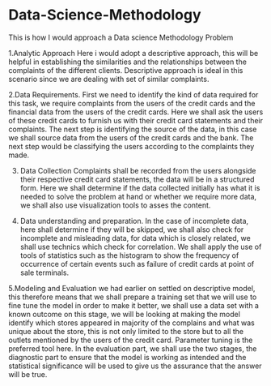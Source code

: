 # Data-Science-Methodology
This is how I would approach a Data science Methodology Problem 

1.Analytic Approach
Here i would adopt a descriptive approach, this will be helpful in establishing the similarities and the relationships between the complaints of the different clients. Descriptive approach is ideal in this scenario since we are dealing with set of similar complaints.

2.Data Requirements.
First we need to identify the kind of data required for this task, we require complaints from the users of the credit cards and the financial data from the users of the credit cards. Here we shall ask the users of these credit cards to furnish us with their credit card statements and their complaints. The next step is identifying the source of the data, in this case we shall source data from the users of the credit cards and the bank. The next step would be classifying the users according to the complaints they made.

3. Data Collection
Complaints shall be recorded from the users alongside their respective credit card statements, the data will be in a structured form. Here we shall determine if the data collected initially has what it is needed to solve the problem at hand or whether we require more data, we shall also use visualization tools to asses the content.

4. Data understanding and preparation.
In the case of incomplete data, here shall determine if they will be skipped, we shall also check for incomplete and misleading data, for data which is closely related, we shall use technics which check for correlation. We shall apply the use of tools of statistics such as the histogram to show the frequency of occurrence of certain events such as failure of credit cards at point of sale terminals.

5.Modeling and Evaluation
we had earlier on settled on descriptive model, this therefore means that we shall prepare a training set that we will use to fine tune the model in order to make it better, we shall use a data set with a known outcome on this stage, we will be looking at making the model identify which stores appeared in majority of the complains and what was unique about the store, this is not only limited to the store but to all the outlets mentioned by the users of the credit card. Parameter tuning is the preferred tool here. In the evaluation part, we shall use the two stages, the diagnostic part to ensure that the model is working as intended and the statistical significance will be used to give us the assurance that the answer will be true.
